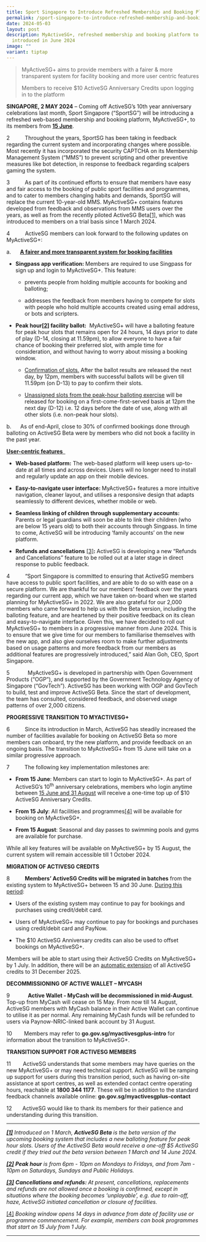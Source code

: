 ```yaml
---
title: Sport Singapore to Introduce Refreshed Membership and Booking Platform in June
permalink: /sport-singapore-to-introduce-refreshed-membership-and-booking-platform-in-june/
date: 2024-05-03
layout: post
description: MyActiveSG+, refreshed membership and booking platform to be
  introduced in June 2024
image: ""
variant: tiptap
---
```

<blockquote>
<p>MyActiveSG+ aims to provide members with a fairer &amp; more transparent
system for facility booking and more user centric features</p>
<p>Members to receive $10 ActiveSG Anniversary Credits upon logging in to
the platform</p>
</blockquote>
<p><strong>SINGAPORE, 2 MAY 2024</strong> – Coming off ActiveSG’s 10th year
anniversary celebrations last month, Sport Singapore (“SportSG”) will be
introducing a refreshed web-based membership and booking platform, MyActiveSG+,
to its members from <strong><u>15 June</u></strong>.</p>
<p>2&nbsp;&nbsp;&nbsp;&nbsp;&nbsp;&nbsp;&nbsp;&nbsp;&nbsp; Throughout the
years, SportSG has been taking in feedback regarding the current system
and incorporating changes where possible. Most recently it has incorporated
the security CAPTCHA on its Membership Management System (“MMS”) to prevent
scripting and other preventive measures like bot detection, in response
to feedback regarding scalpers gaming the system.</p>
<p>3&nbsp;&nbsp;&nbsp;&nbsp;&nbsp;&nbsp;&nbsp;&nbsp;&nbsp; As part of its
continued efforts to ensure that members have easy and fair access to the
booking of public sport facilities and programmes, and to cater to members
changing habits and demands, SportSG will replace the current 10-year-old
MMS. MyActiveSG+ contains features developed from feedback and observations
from MMS users over the years, as well as from the recently piloted ActiveSG
Beta<a href="#_ftn1" rel="noopener noreferrer nofollow" target="_blank">[1]</a>,
which was introduced to members on a trial basis since 1 March 2024.</p>
<p>4&nbsp;&nbsp;&nbsp;&nbsp;&nbsp;&nbsp;&nbsp;&nbsp;&nbsp; ActiveSG members
can look forward to the following updates on MyActiveSG+:</p>
<p>a.&nbsp;&nbsp;&nbsp;&nbsp;&nbsp; <strong><u>A fairer and more transparent system for booking facilities</u></strong>
</p>
<ul data-tight="true" class="tight">
<li>
<p><strong>Singpass app verification: </strong>Members are required to use
Singpass for sign up and login to MyActiveSG+. This feature:</p>
<ul data-tight="true" class="tight">
<li>
<p>prevents people from holding multiple accounts for booking and balloting;</p>
</li>
<li>
<p>addresses the feedback from members having to compete for slots with people
who hold multiple accounts created using email address, or bots and scripters.</p>
</li>
</ul>
</li>
<li>
<p><strong>Peak hour<a href="#_ftn2" rel="noopener noreferrer nofollow" target="_blank">[2]</a> facility ballot:</strong>&nbsp;
MyActiveSG+ will have a balloting feature for peak hour slots that remains
open for 24 hours, 14 days prior to date of play (D-14, closing at 11.59pm),
to allow everyone to have a fair chance of booking their preferred slot,
with ample time for consideration, and without having to worry about missing
a booking window.</p>
<ul data-tight="true" class="tight">
<li>
<p><u>Confirmation of slots.</u> After the ballot results are released the
next day, by 12pm, members with successful ballots will be given till 11.59pm
(on D-13) to pay to confirm their slots.&nbsp;</p>
</li>
<li>
<p><u>Unassigned slots from the peak-hour balloting exercise</u> will be released
for booking on a first-come-first-served basis at 12pm the next day (D-12)
i.e. 12 days before the date of use, along with all other slots (i.e. non-peak
hour slots).</p>
</li>
</ul>
</li>
</ul>
<p>b.&nbsp;&nbsp;&nbsp;&nbsp;&nbsp; As of end-April, close to 30% of confirmed
bookings done through balloting on ActiveSG Beta were by members who did
not book a facility in the past year.</p>
<p><strong><u>User-centric features &nbsp;</u></strong>
</p>
<ul data-tight="true" class="tight">
<li>
<p><strong>Web-based platform:</strong> The web-based platform will keep users
up-to-date at all times and across devices. Users will no longer need to
install and regularly update an app on their mobile devices.</p>
</li>
<li>
<p><strong>Easy-to-navigate user interface: </strong>MyActiveSG+ features
a more intuitive navigation, cleaner layout, and utilises a responsive
design that adapts seamlessly to different devices, whether mobile or web.</p>
</li>
<li>
<p><strong>Seamless linking of children through supplementary accounts: </strong>Parents
or legal guardians will soon be able to link their children (who are below
15 years old) to both their accounts through Singpass. In time to come,
ActiveSG will be introducing ‘family accounts’ on the new platform.</p>
</li>
<li>
<p><strong>Refunds and cancellations</strong>  <a href="#_ftn3" rel="noopener noreferrer nofollow" target="_blank">[3]</a><strong>: </strong>ActiveSG is developing a new “Refunds
and Cancellations” feature to be rolled out at a later stage in direct
response to public feedback.</p>
</li>
</ul>
<p>4&nbsp;&nbsp;&nbsp;&nbsp;&nbsp;&nbsp;&nbsp;&nbsp;&nbsp; “Sport Singapore
is committed to ensuring that ActiveSG members have access to public sport
facilities, and are able to do so with ease on a secure platform. We are
thankful for our members’ feedback over the years regarding our current
app, which we have taken on-board when we started planning for MyActiveSG+
in 2022. We are also grateful for our 2,000 members who came forward to
help us with the Beta version, including the balloting feature, and are
heartened by their positive feedback on its clean and easy-to-navigate
interface. Given this, we have decided to roll out MyActiveSG+ to members
in a progressive manner from June 2024. This is to ensure that we give
time for our members to familiarise themselves with the new app, and also
give ourselves room to make further adjustments based on usage patterns
and more feedback from our members as additional features are progressively
introduced,” said Alan Goh, CEO, Sport Singapore.&nbsp;</p>
<p>5&nbsp;&nbsp;&nbsp;&nbsp;&nbsp;&nbsp;&nbsp;&nbsp;&nbsp;&nbsp;&nbsp; MyActiveSG+
is developed in partnership with Open Government Products (“OGP”), and
supported by the Government Technology Agency of Singapore (“GovTech”).
ActiveSG has been working with OGP and GovTech to build, test and improve
ActiveSG Beta. Since the start of development, the team has consulted,
considered feedback, and observed usage patterns of over 2,000 citizens.</p>
<p><strong>PROGRESSIVE TRANSITION TO MYACTIVESG+</strong>
</p>
<p>6&nbsp;&nbsp;&nbsp;&nbsp;&nbsp;&nbsp;&nbsp;&nbsp;&nbsp; Since its introduction
in March, ActiveSG has steadily increased the number of facilities available
for booking on ActiveSG Beta so more members can onboard, try the new platform,
and provide feedback on an ongoing basis. The transition to MyActiveSG+
from 15 June will take on a similar progressive approach.</p>
<p>7&nbsp;&nbsp;&nbsp;&nbsp;&nbsp;&nbsp;&nbsp;&nbsp;&nbsp; The following
key implementation milestones are:</p>
<ul data-tight="true" class="tight">
<li>
<p><strong>From 15 June</strong>: Members can start to login to MyActiveSG+.
As part of ActiveSG’s 10<sup>th</sup> anniversary celebrations, members
who login anytime between <u>15 June and 31 August</u> will receive a one-time
top up of $10 ActiveSG Anniversary Credits.</p>
</li>
<li>
<p><strong>From 15 July</strong>: All facilities and programmes<a href="#_ftn4" rel="noopener noreferrer nofollow" target="_blank">[4]</a> will be available
for booking on MyActiveSG+.</p>
</li>
<li>
<p><strong>From 15 August</strong>: Seasonal and day passes to swimming pools
and gyms are available for purchase.</p>
</li>
</ul>
<p>While all key features will be available on MyActiveSG+ by 15 August,
the current system will remain accessible till 1 October 2024.</p>
<p><strong>MIGRATION OF ACTIVESG CREDITS</strong>
</p>
<p>8&nbsp;&nbsp;&nbsp;&nbsp;&nbsp;&nbsp;&nbsp;&nbsp;&nbsp; <strong>Members’ ActiveSG Credits will be migrated in batches</strong> from
the existing system to MyActiveSG+ between 15 and 30 June. <u>During this period</u>:</p>
<ul data-tight="true" class="tight">
<li>
<p>Users of the existing system may continue to pay for bookings and purchases
using credit/debit card.</p>
</li>
<li>
<p>Users of MyActiveSG+ may continue to pay for bookings and purchases using
credit/debit card and PayNow.</p>
</li>
<li>
<p>The $10 ActiveSG Anniversary credits can also be used to offset bookings
on MyActiveSG+.</p>
</li>
</ul>
<p>Members will be able to start using their ActiveSG Credits on MyActiveSG+
by 1 July. In addition, there will be an <u>automatic extension</u> of all
ActiveSG credits to 31 December 2025.&nbsp;</p>
<p><strong>DECOMMISSIONING OF ACTIVE WALLET – MYCASH</strong>
</p>
<p>9&nbsp;&nbsp;&nbsp;&nbsp;&nbsp;&nbsp;&nbsp;&nbsp;&nbsp;&nbsp;&nbsp; <strong>Active Wallet - MyCash will be decommissioned in mid-August</strong>.
Top-up from MyCash will cease on 15 May. From now till 14 August, ActiveSG
members with MyCash balance in their Active Wallet can continue to utilise
it as per normal. Any remaining MyCash funds will be refunded to users
via Paynow-NRIC-linked bank account by 31 August.</p>
<p>10&nbsp;&nbsp;&nbsp;&nbsp;&nbsp;&nbsp;&nbsp; Members may refer to <strong><a rel="noopener noreferrer nofollow" target="_blank">go.gov.sg/myactivesgplus-intro</a></strong> for
information about the transition to MyActiveSG+. &nbsp;</p>
<p></p>
<p><strong>TRANSITION SUPPORT FOR ACTIVESG MEMBERS</strong>
</p>
<p>11&nbsp;&nbsp;&nbsp;&nbsp;&nbsp;&nbsp;&nbsp; ActiveSG understands that
some members may have queries on the new MyActiveSG+ or may need technical
support. ActiveSG will be ramping up support for users during this transition
period, such as having on-site assistance at sport centres, as well as
extended contact centre operating hours, reachable at <strong>1800 344 1177</strong>.
These will be in addition to the standard feedback channels available online: <strong><a rel="noopener noreferrer nofollow" target="_blank">go.gov.sg/myactivesgplus-contact</a></strong>
</p>
<p>12&nbsp;&nbsp;&nbsp;&nbsp;&nbsp;&nbsp; ActiveSG would like to thank its
members for their patience and understanding during this transition.</p>
<p></p>
<hr>
<p><strong><em><a href="#_ftnref1" rel="noopener noreferrer nofollow" target="_blank">[1]</a></em></strong><em> Introduced on 1 March, </em><strong><em>ActiveSG Beta</em></strong><em> is the beta version of the upcoming booking system that includes a new balloting feature for peak hour slots. Users of the ActiveSG Beta would receive a one-off $5 ActiveSG credit if they tried out the beta version between 1 March and 14 June 2024.</em>
</p>
<p><strong><em><a href="#_ftnref2" rel="noopener noreferrer nofollow" target="_blank">[2]</a></em></strong><em> </em><strong><em>Peak hour</em></strong><em> is from 6pm - 10pm on Mondays to Fridays, and from 7am - 10pm on Saturdays, Sundays and Public Holidays.</em>
</p>
<p><strong><em><a href="#_ftnref3" rel="noopener noreferrer nofollow" target="_blank">[3]</a></em></strong><em> </em><strong><em>Cancellations and refunds: </em></strong><em>At present, cancellations, replacements and refunds are not allowed once a booking is confirmed, except in situations where the booking becomes ‘unplayable’, e.g. due to rain-off, haze, ActiveSG initiated cancellation or closure of facilities.</em>
</p>
<p><a href="#_ftnref4" rel="noopener noreferrer nofollow" target="_blank">[4]</a>  <em>Booking window opens 14 days in advance from date of facility use or programme commencement. For example, members can book programmes that start on 15 July from 1 July.</em>
</p>
<hr>
<p></p>